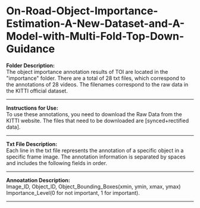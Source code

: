 # On-Road-Object-Importance-Estimation-A-New-Dataset-and-A-Model-with-Multi-Fold-Top-Down-Guidance

**Folder Description:** <br>
The object importance annotation results of TOI are located in the "importance" folder. There are a total of 28 txt files, which correspond to the annotations of 28 videos. The filenames correspond to the raw data in the KITTI official dataset.
***

**Instructions for Use:** <br>
To use these annotations, you need to download the Raw Data from the KITTI website. The files that need to be downloaded are [synced+rectified data].
***

**Txt File Description:** <br>
Each line in the txt file represents the annotation of a specific object in a specific frame image. The annotation information is separated by spaces and includes the following fields in order.
***

**Annoatation Description:** <br>
Image_ID, Object_ID, Object_Bounding_Boxes(xmin, ymin, xmax, ymax) Importance_Level(0 for not important, 1 for important).
***
